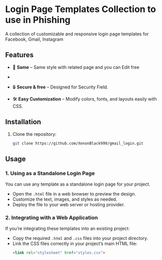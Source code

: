# Login Page Templates Collection to use in Phishing

A collection of customizable and responsive login page templates for Facebook, Gmail, Instagram

## Features

- 🎨 **Same** – Same style with related page and you can Edit free
- 
- 🔒 **Secure & free** – Designed for Security Field.  

- 🛠 **Easy Customization** – Modify colors, fonts, and layouts easily with CSS.  



## Installation

1. Clone the repository:  
   ```sh
   git clone https://github.com/XenonBlack999/gmail_login.git

## Usage

### 1. Using as a Standalone Login Page  
You can use any template as a standalone login page for your project.  

- Open the `.html` file in a web browser to preview the design.  
- Customize the text, images, and styles as needed.  
- Deploy the file to your web server or hosting provider.  

### 2. Integrating with a Web Application  
If you’re integrating these templates into an existing project:  

- Copy the required `.html` and `.css` files into your project directory.  
- Link the CSS files correctly in your project’s main HTML file:  
  ```html
  <link rel="stylesheet" href="styles.css">

